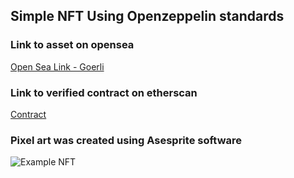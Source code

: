 ## Simple NFT Using Openzeppelin standards

### Link to asset on opensea

[Open Sea Link - Goerli](https://testnets.opensea.io/assets/goerli/0xb61e981be988a301acd4063b0ca3331208078ba1/1)

### Link to verified contract on etherscan

[Contract](https://goerli.etherscan.io/address/0xb61e981be988A301ACd4063b0CA3331208078bA1)

### Pixel art was created using Asesprite software

![Example NFT](https://gateway.pinata.cloud/ipfs/QmbYq5UDZsD9wnzPTUMdg7XYrARM1U8ECnt9HUnXsHgT7u/7.png)
